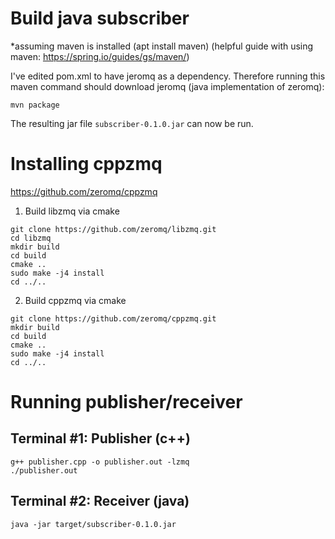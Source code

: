 # Build java subscriber
*assuming maven is installed (apt install maven)
(helpful guide with using maven: https://spring.io/guides/gs/maven/)

I've edited pom.xml to have jeromq as a dependency. Therefore running this maven command should download jeromq (java implementation of zeromq):
```
mvn package
```
The resulting jar file `subscriber-0.1.0.jar` can now be run.

# Installing cppzmq
https://github.com/zeromq/cppzmq
1. Build libzmq via cmake
```
git clone https://github.com/zeromq/libzmq.git
cd libzmq
mkdir build
cd build
cmake ..
sudo make -j4 install
cd ../..
```
2. Build cppzmq via cmake
```
git clone https://github.com/zeromq/cppzmq.git
mkdir build
cd build
cmake ..
sudo make -j4 install
cd ../..
```


# Running publisher/receiver

## Terminal #1: Publisher (c++)
```
g++ publisher.cpp -o publisher.out -lzmq
./publisher.out
```

## Terminal #2: Receiver (java)
```
java -jar target/subscriber-0.1.0.jar
```